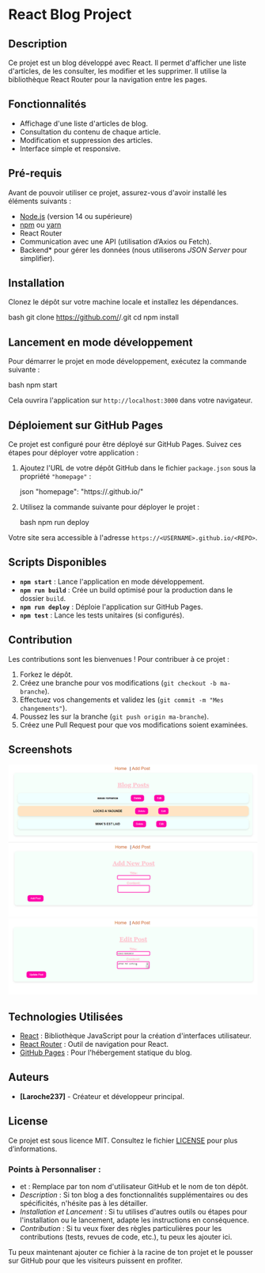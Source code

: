 # React Blog Project

## Description

Ce projet est un blog développé avec React. Il permet d'afficher une liste d'articles, de les consulter, les modifier et les supprimer. Il utilise la bibliothèque React Router pour la navigation entre les pages.

## Fonctionnalités

- Affichage d'une liste d'articles de blog.
- Consultation du contenu de chaque article.
- Modification et suppression des articles.
- Interface simple et responsive.

## Pré-requis

Avant de pouvoir utiliser ce projet, assurez-vous d'avoir installé les éléments suivants :

- [Node.js](https://nodejs.org/) (version 14 ou supérieure)
- [npm](https://www.npmjs.com/) ou [yarn](https://yarnpkg.com/)
- React Router
- Communication avec une API (utilisation d’Axios ou Fetch).
- Backend* pour gérer les données (nous utiliserons *JSON Server* pour simplifier).

## Installation

Clonez le dépôt sur votre machine locale et installez les dépendances.

bash
git clone https://github.com/<USERNAME>/<REPO>.git
cd <REPO>
npm install


## Lancement en mode développement

Pour démarrer le projet en mode développement, exécutez la commande suivante :

bash
npm start


Cela ouvrira l'application sur `http://localhost:3000` dans votre navigateur.

## Déploiement sur GitHub Pages

Ce projet est configuré pour être déployé sur GitHub Pages. Suivez ces étapes pour déployer votre application :

1. Ajoutez l'URL de votre dépôt GitHub dans le fichier `package.json` sous la propriété `"homepage"` :
   
   json
   "homepage": "https://<USERNAME>.github.io/<REPO>"
   

2. Utilisez la commande suivante pour déployer le projet :

   bash
   npm run deploy
   

Votre site sera accessible à l'adresse `https://<USERNAME>.github.io/<REPO>`.

## Scripts Disponibles

- **`npm start`** : Lance l'application en mode développement.
- **`npm run build`** : Crée un build optimisé pour la production dans le dossier `build`.
- **`npm run deploy`** : Déploie l'application sur GitHub Pages.
- **`npm test`** : Lance les tests unitaires (si configurés).


## Contribution

Les contributions sont les bienvenues ! Pour contribuer à ce projet :

1. Forkez le dépôt.
2. Créez une branche pour vos modifications (`git checkout -b ma-branche`).
3. Effectuez vos changements et validez les (`git commit -m "Mes changements"`).
4. Poussez les sur la branche (`git push origin ma-branche`).
5. Créez une Pull Request pour que vos modifications soient examinées.

## Screenshots
![Blog Posts](./scrennshots/my-blog.PNG)
![ADD Posts](./scrennshots/add%20post.PNG)
![EDIT Posts](./scrennshots/edit%20post.PNG)


## Technologies Utilisées

- [React](https://reactjs.org/) : Bibliothèque JavaScript pour la création d'interfaces utilisateur.
- [React Router](https://reactrouter.com/) : Outil de navigation pour React.
- [GitHub Pages](https://pages.github.com/) : Pour l'hébergement statique du blog.

## Auteurs

- **[Laroche237]** - Créateur et développeur principal.

## License

Ce projet est sous licence MIT. Consultez le fichier [LICENSE](LICENSE) pour plus d’informations.


### Points à Personnaliser :

- *<USERNAME>* et *<REPO>* : Remplace par ton nom d'utilisateur GitHub et le nom de ton dépôt.
- *Description* : Si ton blog a des fonctionnalités supplémentaires ou des spécificités, n'hésite pas à les détailler.
- *Installation et Lancement* : Si tu utilises d'autres outils ou étapes pour l'installation ou le lancement, adapte les instructions en conséquence.
- *Contribution* : Si tu veux fixer des règles particulières pour les contributions (tests, revues de code, etc.), tu peux les ajouter ici.

Tu peux maintenant ajouter ce fichier à la racine de ton projet et le pousser sur GitHub pour que les visiteurs puissent en profiter.
